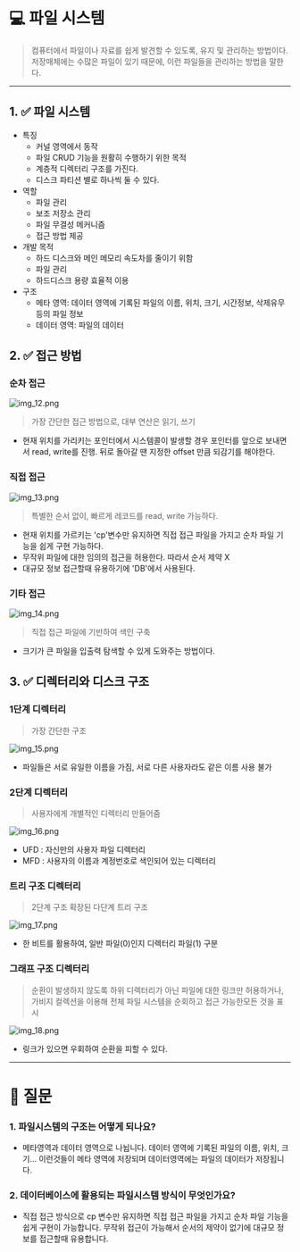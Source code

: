 # 💻 파일 시스템

> 컴퓨터에서 파일이나 자료를 쉽게 발견할 수 있도록, 유지 및 관리하는 방법이다.
> 저장매체에는 수많은 파일이 있기 때문에, 이런 파일들을 관리하는 방법을 말한다.

---

## 1. ✅ 파일 시스템

- 특징
  - 커널 영역에서 동작
  - 파일 CRUD 기능을 원활히 수행하기 위한 목적
  - 계층적 디렉터리 구조를 가진다.
  - 디스크 파티션 별로 하나씩 둘 수 있다.
- 역할
  - 파일 관리
  - 보조 저장소 관리
  - 파일 무결성 메커니즘
  - 접근 방법 제공
- 개발 목적
  - 하드 디스크와 메인 메모리 속도차를 줄이기 위함
  - 파일 관리
  - 하드디스크 용량 효율적 이용
- 구조
  - 메타 영역: 데이터 영역에 기록된 파일의 이름, 위치, 크기, 시간정보, 삭제유무 등의 파일 정보
  - 데이터 영역: 파일의 데이터

## 2. ✅ 접근 방법

### 순차 접근
![img_12.png](img/img_12.png)
> 가장 간단한 접근 방법으로, 대부 연산은 읽기, 쓰기
- 현재 위치를 가리키는 포인터에서 시스템콜이 발생할 경우 포인터를 앞으로 보내면서 read, write를 진행. 뒤로 돌아갈 땐 지정한 offset 만큼 되감기를 해야한다.

### 직접 접근

![img_13.png](img/img_13.png)
> 특별한 순서 없이, 빠르게 레코드를 read, write 가능하다.

- 현재 위치를 가르키는 'cp'변수만 유지하면 직접 접근 파일을 가지고 순차 파일 기능을 쉽게 구현 가능하다.
- 무작위 파일에 대한 임의의 접근을 허용한다. 따라서 순서 제약 X
- 대규모 정보 접근할때 유용하기에 'DB'에서 사용된다.

### 기타 접근

![img_14.png](img/img_14.png)
> 직접 접근 파일에 기반하여 색인 구축

- 크기가 큰 파일을 입출력 탐색할 수 있게 도와주는 방법이다.


## 3. ✅ 디렉터리와 디스크 구조

### 1단계 디렉터리
> 가장 간단한 구조

![img_15.png](img/img_15.png)
- 파일들은 서로 유일한 이름을 가짐, 서로 다른 사용자라도 같은 이름 사용 불가

### 2단계 디렉터리
> 사용자에게 개별적인 디렉터리 만들어줌

![img_16.png](img/img_16.png)

- UFD : 자신만의 사용자 파일 디렉터리
- MFD : 사용자의 이름과 계정번호로 색인되어 있는 디렉터리

### 트리 구조 디렉터리
> 2단계 구조 확장된 다단계 트리 구조

![img_17.png](img/img_17.png)
- 한 비트를 활용하여, 일반 파일(0)인지 디렉터리 파일(1) 구분

### 그래프 구조 디렉터리
> 순환이 발생하지 않도록 하위 디렉터리가 아닌 파일에 대한 링크만 허용하거나, 가비지 컬렉션을 이용해 전체 파일 시스템을 순회하고 접근 가능한모든 것을 표시

![img_18.png](img/img_18.png)

- 링크가 있으면 우회하여 순환을 피할 수 있다.
---

# 🤔 질문

### 1. 파일시스템의 구조는 어떻게 되나요?
- 메타영역과 데이터 영역으로 나뉩니다. 데이터 영역에 기록된 파일의 이름, 위치, 크기... 이런것들이 메타 영역에 저장되며 데이터영역에는 파일의 데이터가 저장됩니다.

### 2. 데이터베이스에 활용되는 파일시스템 방식이 무엇인가요?

- 직접 접근 방식으로 cp 변수만 유지하면 직접 접근 파일을 가지고 순차 파일 기능을 쉽게 구현이 가능합니다. 무작위 접근이 가능해서 순서의 제약이 없기에 대규모 정보를 접근할때 유용합니다.

